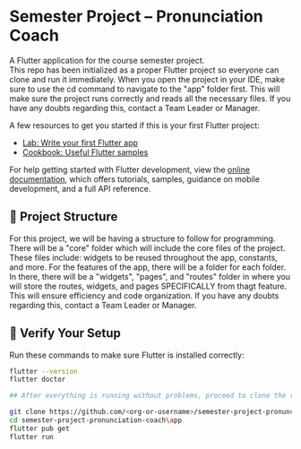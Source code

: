 # Semester Project – Pronunciation Coach

A Flutter application for the course semester project.  
This repo has been initialized as a proper Flutter project so everyone can clone and run it immediately.
When you open the project in your IDE, make sure to use the cd command to navigate to the "app" folder first.
This will make sure the project runs correctly and reads all the necessary files. If you have any doubts regarding
this, contact a Team Leader or Manager.

A few resources to get you started if this is your first Flutter project:
- [Lab: Write your first Flutter app](https://docs.flutter.dev/get-started/codelab)
- [Cookbook: Useful Flutter samples](https://docs.flutter.dev/cookbook)

For help getting started with Flutter development, view the
[online documentation](https://docs.flutter.dev/), which offers tutorials,
samples, guidance on mobile development, and a full API reference.


## 🔧 Project Structure 

For this project, we will be having a structure to follow for programming. There will be a "core" folder which will 
include the core files of the project. These files include: widgets to be reused throughout the app, constants, and more. 
For the features of the app, there will be a folder for each folder. In there, there will be a "widgets", "pages", and "routes" folder in where you will store the routes, widgets, and pages SPECIFICALLY from thagt feature. This will ensure efficiency and code organization. If you have any doubts regarding this, contact a Team Leader or Manager.


## 🔧 Verify Your Setup 

Run these commands to make sure Flutter is installed correctly:

```bash
flutter --version
flutter doctor

## After everything is running without problems, proceed to clone the repo.

git clone https://github.com/<org-or-username>/semester-project-pronunciation-coach.git
cd semester-project-pronunciation-coach\app  
flutter pub get
flutter run
